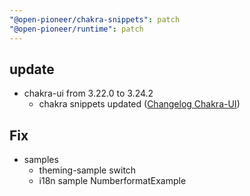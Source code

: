```yaml
---
"@open-pioneer/chakra-snippets": patch
"@open-pioneer/runtime": patch
---
```


## update 
- chakra-ui from 3.22.0 to 3.24.2
  - chakra snippets updated ([Changelog Chakra-UI](https://github.com/chakra-ui/chakra-ui/blob/main/.changelog/v3.mdx))
  
## Fix
- samples
  - theming-sample switch
  - i18n sample NumberformatExample


